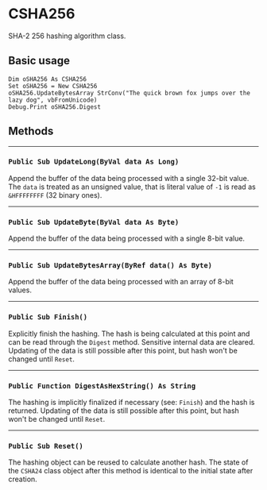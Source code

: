 # CSHA256

SHA-2 256 hashing algorithm class.

## Basic usage

```VB
Dim oSHA256 As CSHA256
Set oSHA256 = New CSHA256
oSHA256.UpdateBytesArray StrConv("The quick brown fox jumps over the lazy dog", vbFromUnicode)
Debug.Print oSHA256.Digest
```

## Methods

---

### `Public Sub UpdateLong(ByVal data As Long)`

Append the buffer of the data being processed with a single 32-bit value. The `data` is treated as an unsigned value,
that is literal value of `-1` is read as `&HFFFFFFFF` (32 binary ones).

---

### `Public Sub UpdateByte(ByVal data As Byte)`

Append the buffer of the data being processed with a single 8-bit value.

---

### `Public Sub UpdateBytesArray(ByRef data() As Byte)`

Append the buffer of the data being processed with an array of 8-bit values.

---

### `Public Sub Finish()`

Explicitly finish the hashing. The hash is being calculated at this point and can be read through the `Digest` method.
Sensitive internal data are cleared. Updating of the data is still possible after this point, but hash won't be changed
until `Reset`.

---

### `Public Function DigestAsHexString() As String`

The hashing is implicitly finalized if necessary (see: `Finish`) and the hash is returned. Updating of the data is
still possible after this point, but hash won't be changed until `Reset`.

---

### `Public Sub Reset()`

The hashing object can be reused to calculate another hash. The state of the `CSHA24` class object after this method is
identical to the initial state after creation.
